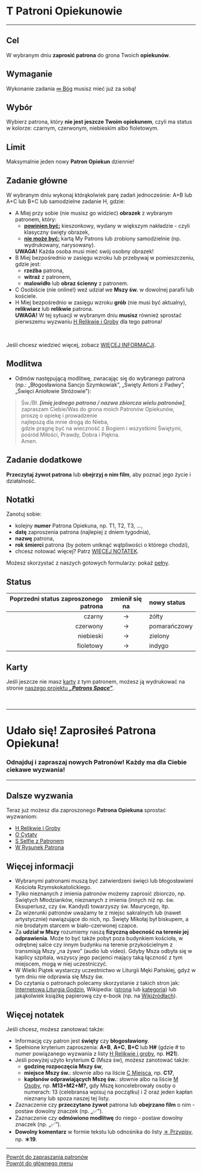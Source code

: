 # <span class="status status-list"><span class="status status-yellow">T</span> Patroni Opiekunowie</span>
---
## Cel
<span class="selected-day-info">W wybranym dniu</span> **zaprosić patrona** do grona Twoich **opiekunów**.
## Wymaganie
Wykonanie zadania [<span class="status status-list"><span class="status status-black">∞</span> Bóg</span>](bog.md) musisz mieć już za sobą!
## Wybór
Wybierz patrona, który **nie jest jeszcze Twoim opiekunem**, czyli ma status w kolorze: <span class="status status-black">czarnym</span>, <span class="status status-red">czerwonym</span>, <span class="status status-blue">niebieskim</span> albo <span class="status status-violet">fioletowym</span>.
## Limit
Maksymalnie jeden nowy **Patron Opiekun** dziennie!
## Zadanie główne
<span class="selected-day-info">W wybranym dniu</span> wykonaj którąkolwiek parę zadań jednocześnie:
<span class="status status-title"><span class="status status-title">A</span>+<span class="status status-title">B</span></span>
lub 
<span class="status status-title"><span class="status status-title">A</span>+<span class="status status-title">C</span></span>
lub
<span class="status status-title"><span class="status status-title">B</span>+<span class="status status-title">C</span></span>
lub samodzielne zadanie
<span class="status status-title">H</span>, gdzie:
<ul class="list-group list-group-light list-group-small">
  <li class="list-group-item">
    <span class="status status-title">A</span> Miej przy sobie (nie musisz go widzieć) <strong>obrazek</strong> z wybranym patronem, który:
    <ul>
      <li><strong><u>powinien być:</u></strong> kieszonkowy, wydany w większym nakładzie - czyli klasyczny święty obrazek,</li>
      <li><strong><u>nie może być:</u></strong> kartą My Patrons lub zrobiony samodzielnie (np. wydrukowany, narysowany).</li>
    </ul>
    <strong>UWAGA!</strong> Każda osoba musi mieć swój osobny obrazek!
  </li>
  <li class="list-group-item">
    <span class="status status-title">B</span> Miej bezpośrednio w zasięgu wzroku lub przebywaj w pomieszczeniu, gdzie jest:
    <ul>
      <li><strong>rzeźba</strong> patrona,</li>
      <li><strong>witraż</strong> z patronem,</li>
      <li><strong>malowidło</strong> lub <strong>obraz ścienny</strong> z patronem.</li>
    </ul>
  </li>
  <li class="list-group-item">
    <span class="status status-title">C</span> Osobiście (nie online!) weź udział we <strong>Mszy św.</strong> w dowolnej parafii lub kościele.
  </li>
  <li class="list-group-item">
    <span class="status status-title">H</span> Miej bezpośrednio w zasięgu wzroku <strong>grób</strong> (nie musi być aktualny), <strong>relikwiarz</strong> lub <strong>relikwie</strong> patrona.
    <br />
    <strong>UWAGA!</strong> W tej sytuacji <span class="selected-day-info">w wybranym dniu</span> <strong>musisz</strong> również sprostać pierwszemu wyzwaniu <a href="relikwie_i_groby.md"><span class="status status-list"><span class="status status-list">H</span> Relikwie i Groby</span></a> dla tego patrona!
  </li>
</ul>
<br />

Jeśli chcesz wiedzieć więcej, zobacz [WIĘCEJ INFORMACJI](#patroni-opiekunowie-wiecej-informacji).

## Modlitwa
- Odmów następującą modlitwę, zwracając się do wybranego patrona (np.: „Błogosławiona Sancjo Szymkowiak”, „Święty Antoni z Padwy”, „Święci Aniołowie Stróżowie”):
> Św./Bł. _**[imię jednego patrona / nazwa zbiorcza wielu patronów]**_,  
> zapraszam Ciebie/Was do grona moich Patronów Opiekunów,  
> proszę o opiekę i prowadzenie  
> najlepszą dla mnie drogą do Nieba,  
> gdzie pragnę być na wieczność z Bogiem i wszystkimi Świętymi,  
> pośród Miłości, Prawdy, Dobra i Piękna.  
> Amen.
## Zadanie dodatkowe
**Przeczytaj żywot patrona** lub **obejrzyj o nim film**, aby poznać jego życie i działalność.
## Notatki
Zanotuj sobie:
- kolejny **numer** Patrona Opiekuna, np. T1, T2, T3, ...,
- **datę** zaproszenia patrona (najlepiej z dniem tygodnia),
- **nazwę** patrona,
- **rok śmierci** patrona (by potem uniknąć wątpliwości o którego chodzi),
- chcesz notować więcej? Patrz [WIĘCEJ NOTATEK](#patroni-opiekunowie-wiecej-notatek).

Możesz skorzystać z naszych gotowych formularzy: pokaż [pełny](../../pl/pdf/lista_v1_t_patroni_opiekunowie.pdf).
## Status
| Poprzedni status zaproszonego patrona | zmienił się na | nowy status |
|---:|:---:|:---|
|<span class="status status-black">czarny</span>|→|<span class="status status-yellow">żółty</span>|
|<span class="status status-red">czerwony</span>|→|<span class="status status-orange">pomarańczowy</span>|
|<span class="status status-blue">niebieski</span>|→|<span class="status status-green">zielony</span>|
|<span class="status status-violet">fioletowy</span>|→|<span class="status status-indigo">indygo</span>|
## Karty
Jeśli jeszcze nie masz [karty](karty_kolekcjonerskie.md) z tym patronem, możesz ją wydrukować na stronie [naszego projektu **_„Patrons Space”_**](https://pl.patrons.space/cards).
<br />
<br />
<br />

---
# Udało się! Zaprosiłeś **Patrona Opiekuna**!
### Odnajduj i zapraszaj nowych Patronów! Każdy ma dla Ciebie ciekawe wyzwania!
---

## Dalsze wyzwania
Teraz już możesz dla zaproszonego **Patrona Opiekuna** sprostać wyzwaniom:
- [<span class="status status-list"><span class="status status-list">H</span> Relikwie i Groby</span>](relikwie_i_groby.md)
- [<span class="status status-list"><span class="status status-list">O</span> Cytaty</span>](cytaty.md)
- [<span class="status status-list"><span class="status status-list">S</span> Selfie z Patronem</span>](selfie_z_patronem.md)
- [<span class="status status-list"><span class="status status-list">W</span> Rysunek Patrona</span>](rysunek_patrona.md)
## <span id="patroni-opiekunowie-wiecej-informacji">Więcej informacji</span>
- Wybranymi patronami muszą być zatwierdzeni święci lub błogosławieni Kościoła Rzymskokatolickiego.
- Tylko nieznanych z imienia patronów możemy zaprosić zbiorczo, np. Świętych Młodzianków, nieznanych z imienia (innych niż np. św. Eksuperiusz, czy św. Kandyd) towarzyszy św. Maurycego, itp.
- Za wizerunki patronów uważamy te z miejsc sakralnych lub (nawet artystycznie) nawiązujące do nich, np. Święty Mikołaj był biskupem, a nie brodatym starcem w biało-czerwonej czapce.
- Za **udział w Mszy** rozumiemy naszą **fizyczną obecność na terenie jej odprawienia**. Może to być także pobyt poza budynkiem kościoła, w odrębnej salce czy innym budynku na terenie przykościelnym z transmisją Mszy „na żywo” (audio lub video). Gdyby Msza odbyła się w kaplicy szpitala, wszyscy jego pacjenci mający taką łączność z tym miejscem, mogą w niej uczestniczyć.
- W Wielki Piątek wystarczy uczestnictwo w Liturgii Męki Pańskiej, gdyż w tym dniu nie odprawia się Mszy św.
- Do czytania o patronach polecamy skorzystanie z takich stron jak: [Internetowa Liturgia Godzin](https://brewiarz.pl/czytelnia/swieci/index.php3), Wikipedia: ([strona](https://pl.wikipedia.org/wiki/%C5%9Awi%C4%99ci_i_b%C5%82ogos%C5%82awieni_Ko%C5%9Bcio%C5%82a_katolickiego) lub [kategoria](https://pl.wikipedia.org/wiki/Kategoria:%C5%9Awi%C4%99ci_katoliccy)) lub jakąkolwiek książkę papierową czy e-book (np. na [Wikiżródłach](https://pl.wikisource.org/wiki/%C5%BBywoty_%C5%9Awi%C4%99tych_Pa%C5%84skich_na_wszystkie_dnie_roku)).
## <span id="patroni-opiekunowie-wiecej-notatek">Więcej notatek</span>
Jeśli chcesz, możesz zanotować także:
- Informację czy patron jest **święty** czy **błogosławiony**.
- Spełnione kryterium zaproszenia: **A+B**, **A+C**, **B+C** lub **H#** (gdzie # to numer powiązanego wyzwania z listy [<span class="status status-list"><span class="status status-list">H</span> Relikwie i groby</span>](relikwie_i_groby.md), np. **H21**).
- Jeśli powyżej użyto kryterium **C** (Msza św), możesz zanotować także:
    - **godzinę rozpoczęcia Mszy św**,
    - **miejsce Mszy św.**: słownie albo na liście [<span class="status status-list"><span class="status status-list">C</span> Miejsca</span>](miejsca.md), np. **C17**,
    - **kapłanów odprawiających Mszę św.**: słownie albo na liście [<span class="status status-list"><span class="status status-list">M</span> Osoby</span>](osoby.md), np. **M13+M2+M?,** gdy Mszę koncelebrowały osoby o numerach: 13 (celebransa wpisuj na początku) i 2 oraz jeden kapłan nieznany lub spoza naszej tej listy.
- Zaznaczenie czy **przeczytano żywot** patrona lub **obejrzano film** o nim - postaw dowolny znaczek (np. „✅”).
- Zaznaczenie czy **odmówiono modlitwę** do niego - postaw dowolny znaczek (np. „✅”).
- **Dowolny komentarz** w formie tekstu lub odnośnika do listy [<span class="status status-list"><span class="status status-list">＊</span> Przypisy</span>](przypisy.md), np. **＊19**.

---

[Powrót do zapraszania patronów](jak_zapraszac_patronow.md)  
[Powrót do głównego menu](index.md)
